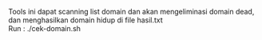 Tools ini dapat scanning list domain dan akan mengeliminasi domain dead, dan menghasilkan domain hidup di file hasil.txt <br>Run : ./cek-domain.sh
